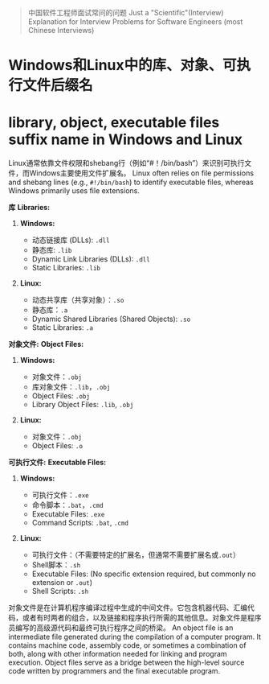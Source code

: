 > 中国软件工程师面试常问的问题
> Just a "Scientific"(Interview) Explanation for Interview Problems for Software Engineers (most Chinese Interviews)

# Windows和Linux中的库、对象、可执行文件后缀名
# library, object, executable files suffix name in Windows and Linux

Linux通常依靠文件权限和shebang行（例如“#！/bin/bash”）来识别可执行文件，而Windows主要使用文件扩展名。
Linux often relies on file permissions and shebang lines (e.g., `#!/bin/bash`) to identify executable files, whereas Windows primarily uses file extensions.

**库**
**Libraries:**

1. **Windows:**
   - 动态链接库 (DLLs): `.dll`
   - 静态库: `.lib`
   - Dynamic Link Libraries (DLLs): `.dll`
   - Static Libraries: `.lib`

2. **Linux:**
    - 动态共享库（共享对象）：`.so`
    - 静态库：`.a`
   - Dynamic Shared Libraries (Shared Objects): `.so`
   - Static Libraries: `.a`

**对象文件:**
**Object Files:**

1. **Windows:**
    - 对象文件：`.obj`
    - 库对象文件：`.lib`，`.obj`
     - Object Files: `.obj`
     - Library Object Files: `.lib`, `.obj`

2. **Linux:**
   - 对象文件：`.obj`
   - Object Files: `.o`

**可执行文件:**
**Executable Files:**

1. **Windows:**
    - 可执行文件：`.exe`
    - 命令脚本：`.bat`，`.cmd`
   - Executable Files: `.exe`
   - Command Scripts: `.bat`, `.cmd`

2. **Linux:**
    - 可执行文件：（不需要特定的扩展名，但通常不需要扩展名或`.out`）
    - Shell脚本：`.sh`
   - Executable Files: (No specific extension required, but commonly no extension or `.out`)
   - Shell Scripts: `.sh`

对象文件是在计算机程序编译过程中生成的中间文件。它包含机器代码、汇编代码，或者有时两者的组合，以及链接和程序执行所需的其他信息。对象文件是程序员编写的高级源代码和最终可执行程序之间的桥梁。
An object file is an intermediate file generated during the compilation of a computer program. It contains machine code, assembly code, or sometimes a combination of both, along with other information needed for linking and program execution. Object files serve as a bridge between the high-level source code written by programmers and the final executable program.
